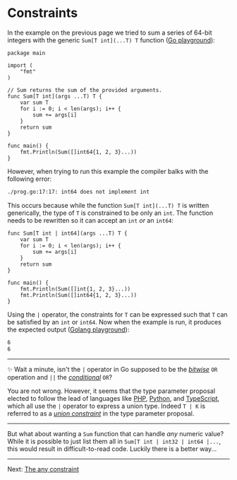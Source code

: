 # Constraints

In the example on the previous page we tried to sum a series of 64-bit integers with the generic `Sum[T int](...T) T` function ([Go playground](https://gotipplay.golang.org/p/8FCzhpVpPUc)):

```golang
package main

import (
	"fmt"
)

// Sum returns the sum of the provided arguments.
func Sum[T int](args ...T) T {
	var sum T
	for i := 0; i < len(args); i++ {
		sum += args[i]
	}
	return sum
}

func main() {
	fmt.Println(Sum([]int64{1, 2, 3}...))
}
```

However, when trying to run this example the compiler balks with the following error:

```bash
./prog.go:17:17: int64 does not implement int
```

This occurs because while the function `Sum[T int](...T) T` is written generically, the type of `T` is constrained to be only an `int`. The function needs to be rewritten so it can accept an `int` _or_ an `int64`:

```golang
func Sum[T int | int64](args ...T) T {
	var sum T
	for i := 0; i < len(args); i++ {
		sum += args[i]
	}
	return sum
}

func main() {
	fmt.Println(Sum([]int{1, 2, 3}...))
	fmt.Println(Sum([]int64{1, 2, 3}...))
}
```

Using the `|` operator, the constraints for `T` can be expressed such that `T` can be satisfied by an `int` or `int64`. Now when the example is run, it produces the expected output ([Golang playground](https://gotipplay.golang.org/p/c6jzxJo0s7S)):

```bash
6
6
```

---

:sparkles: Wait a minute, isn't the `|` operator in Go supposed to be the [_bitwise_](https://go.dev/ref/spec#Arithmetic_operators) `OR` operation and `||` the [_conditional_](https://go.dev/ref/spec#Logical_operators) `OR`? 

You are not wrong. However, it seems that the type parameter proposal elected to follow the lead of languages like [PHP](https://en.wikipedia.org/wiki/Union_type#PHP), [Python](https://en.wikipedia.org/wiki/Union_type#Python), and [TypeScript](https://en.wikipedia.org/wiki/Union_type#TypeScript), which all use the `|` operator to express a union type. Indeed `T | K` is referred to as a [_union constraint_](https://go.googlesource.com/proposal/+/refs/heads/master/design/43651-type-parameters.md#union-constraint-element) in the type parameter proposal.

---

But what about wanting a `Sum` function that can handle _any_ numeric value? While it is possible to just list them all in `Sum[T int | int32 | int64 |...`, this would result in difficult-to-read code. Luckily there is a better way...

---

Next: [The any constraint](./04-the-any-constraint.md)
